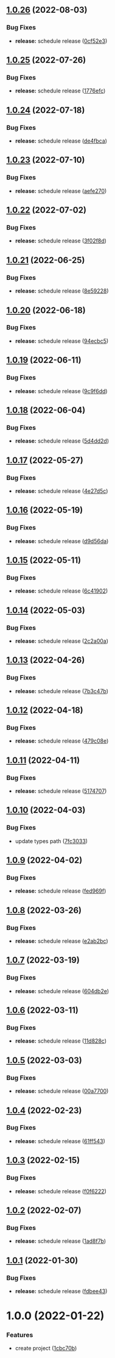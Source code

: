 ## [1.0.26](https://github.com/DerYeger/debounce/compare/v1.0.25...v1.0.26) (2022-08-03)


### Bug Fixes

* **release:** schedule release ([0cf52e3](https://github.com/DerYeger/debounce/commit/0cf52e34a6c6f3f2d8add2596321cd69316c58b2))

## [1.0.25](https://github.com/DerYeger/debounce/compare/v1.0.24...v1.0.25) (2022-07-26)


### Bug Fixes

* **release:** schedule release ([1776efc](https://github.com/DerYeger/debounce/commit/1776efce757af7f3f2279b4930f9b1bec037f1aa))

## [1.0.24](https://github.com/DerYeger/debounce/compare/v1.0.23...v1.0.24) (2022-07-18)


### Bug Fixes

* **release:** schedule release ([de4fbca](https://github.com/DerYeger/debounce/commit/de4fbcadbd9ad41e832457db45fd5660bc262519))

## [1.0.23](https://github.com/DerYeger/debounce/compare/v1.0.22...v1.0.23) (2022-07-10)


### Bug Fixes

* **release:** schedule release ([aefe270](https://github.com/DerYeger/debounce/commit/aefe27080b2069c7192400afdb116edaed202dc1))

## [1.0.22](https://github.com/DerYeger/debounce/compare/v1.0.21...v1.0.22) (2022-07-02)


### Bug Fixes

* **release:** schedule release ([3f02f8d](https://github.com/DerYeger/debounce/commit/3f02f8d3786913568e3e3689d12181c5d4a07e71))

## [1.0.21](https://github.com/DerYeger/debounce/compare/v1.0.20...v1.0.21) (2022-06-25)


### Bug Fixes

* **release:** schedule release ([8e59228](https://github.com/DerYeger/debounce/commit/8e59228c4c0ae01bf39aef067574b4b6eececa14))

## [1.0.20](https://github.com/DerYeger/debounce/compare/v1.0.19...v1.0.20) (2022-06-18)


### Bug Fixes

* **release:** schedule release ([94ecbc5](https://github.com/DerYeger/debounce/commit/94ecbc51330ad7068be5952fdcea01c006d10744))

## [1.0.19](https://github.com/DerYeger/debounce/compare/v1.0.18...v1.0.19) (2022-06-11)


### Bug Fixes

* **release:** schedule release ([9c9f6dd](https://github.com/DerYeger/debounce/commit/9c9f6dda7b9347bd020ca2ec37901029dd73fd57))

## [1.0.18](https://github.com/DerYeger/debounce/compare/v1.0.17...v1.0.18) (2022-06-04)


### Bug Fixes

* **release:** schedule release ([5d4dd2d](https://github.com/DerYeger/debounce/commit/5d4dd2d5fe71a72a6d7c4f6a609b74a1a7029dc9))

## [1.0.17](https://github.com/DerYeger/debounce/compare/v1.0.16...v1.0.17) (2022-05-27)


### Bug Fixes

* **release:** schedule release ([4e27d5c](https://github.com/DerYeger/debounce/commit/4e27d5c845c0af7afa1d1428bda84ea0e58adfed))

## [1.0.16](https://github.com/DerYeger/debounce/compare/v1.0.15...v1.0.16) (2022-05-19)


### Bug Fixes

* **release:** schedule release ([d9d56da](https://github.com/DerYeger/debounce/commit/d9d56daaf52c44e2222cc46cc7393bcabec30157))

## [1.0.15](https://github.com/DerYeger/debounce/compare/v1.0.14...v1.0.15) (2022-05-11)


### Bug Fixes

* **release:** schedule release ([6c41902](https://github.com/DerYeger/debounce/commit/6c41902564158355b089e2e24b4eea31297c6adc))

## [1.0.14](https://github.com/DerYeger/debounce/compare/v1.0.13...v1.0.14) (2022-05-03)


### Bug Fixes

* **release:** schedule release ([2c2a00a](https://github.com/DerYeger/debounce/commit/2c2a00a797fca6f521550583a58021f69f737a2a))

## [1.0.13](https://github.com/DerYeger/debounce/compare/v1.0.12...v1.0.13) (2022-04-26)


### Bug Fixes

* **release:** schedule release ([7b3c47b](https://github.com/DerYeger/debounce/commit/7b3c47b7abd2e3a939046f53600639ba2916c7b5))

## [1.0.12](https://github.com/DerYeger/debounce/compare/v1.0.11...v1.0.12) (2022-04-18)


### Bug Fixes

* **release:** schedule release ([479c08e](https://github.com/DerYeger/debounce/commit/479c08e595ce6d21b37ed8f2ea7d725e5ce9d65b))

## [1.0.11](https://github.com/DerYeger/debounce/compare/v1.0.10...v1.0.11) (2022-04-11)


### Bug Fixes

* **release:** schedule release ([5174707](https://github.com/DerYeger/debounce/commit/517470753c78479621a09cb7d1c151e8afafd15f))

## [1.0.10](https://github.com/DerYeger/debounce/compare/v1.0.9...v1.0.10) (2022-04-03)


### Bug Fixes

* update types path ([7fc3033](https://github.com/DerYeger/debounce/commit/7fc303331d168ee3ee2df67818af3fdfdd5c93d9))

## [1.0.9](https://github.com/DerYeger/debounce/compare/v1.0.8...v1.0.9) (2022-04-02)


### Bug Fixes

* **release:** schedule release ([fed969f](https://github.com/DerYeger/debounce/commit/fed969f3b3b37a965c42656da94fb1ffcba77322))

## [1.0.8](https://github.com/DerYeger/debounce/compare/v1.0.7...v1.0.8) (2022-03-26)


### Bug Fixes

* **release:** schedule release ([e2ab2bc](https://github.com/DerYeger/debounce/commit/e2ab2bc66dab370476e619b91266b177d5c24fa8))

## [1.0.7](https://github.com/DerYeger/debounce/compare/v1.0.6...v1.0.7) (2022-03-19)


### Bug Fixes

* **release:** schedule release ([604db2e](https://github.com/DerYeger/debounce/commit/604db2eb5844d8548e9bbab1052afe9de772675f))

## [1.0.6](https://github.com/DerYeger/debounce/compare/v1.0.5...v1.0.6) (2022-03-11)


### Bug Fixes

* **release:** schedule release ([11d828c](https://github.com/DerYeger/debounce/commit/11d828c41e248e06d7b47c6d393506fb12f1b67f))

## [1.0.5](https://github.com/DerYeger/debounce/compare/v1.0.4...v1.0.5) (2022-03-03)


### Bug Fixes

* **release:** schedule release ([00a7700](https://github.com/DerYeger/debounce/commit/00a77002d54a391fec2c7d29e3b0e58286e18b30))

## [1.0.4](https://github.com/DerYeger/debounce/compare/v1.0.3...v1.0.4) (2022-02-23)


### Bug Fixes

* **release:** schedule release ([61ff543](https://github.com/DerYeger/debounce/commit/61ff543563218fd08c0cd41bf4ef971c97b1eec0))

## [1.0.3](https://github.com/DerYeger/debounce/compare/v1.0.2...v1.0.3) (2022-02-15)


### Bug Fixes

* **release:** schedule release ([f0f6222](https://github.com/DerYeger/debounce/commit/f0f622242ff66ee20f560ed059368648fe972471))

## [1.0.2](https://github.com/DerYeger/debounce/compare/v1.0.1...v1.0.2) (2022-02-07)


### Bug Fixes

* **release:** schedule release ([1ad8f7b](https://github.com/DerYeger/debounce/commit/1ad8f7ba95e9209aabeeea93f80226f5b23d62ad))

## [1.0.1](https://github.com/DerYeger/debounce/compare/v1.0.0...v1.0.1) (2022-01-30)


### Bug Fixes

* **release:** schedule release ([fdbee43](https://github.com/DerYeger/debounce/commit/fdbee43059167675d05f765d60f9b560cc39606c))

# 1.0.0 (2022-01-22)


### Features

* create project ([1cbc70b](https://github.com/DerYeger/debounce/commit/1cbc70bdef5869a5406b2f514410044edad0bfcb))
